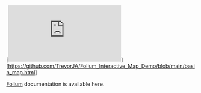 
[![Map](https://github.com/TrevorJA/Folium_Interactive_Map_Demo/blob/main/basin_map.html)][https://github.com/TrevorJA/Folium_Interactive_Map_Demo/blob/main/basin_map.html]

[Folium](https://python-visualization.github.io/folium/) documentation is available here.
